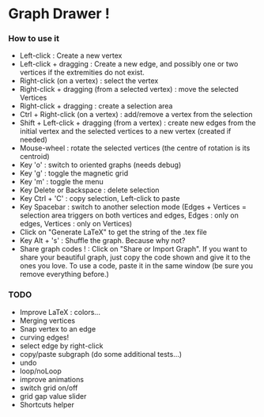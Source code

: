 # Graph Drawer !

### How to use it

-   Left-click : Create a new vertex
-   Left-click + dragging : Create a new edge, and possibly one or two vertices if the extremities do not exist.
-   Right-click (on a vertex) : select the vertex
-   Right-click + dragging (from a selected vertex) : move the selected Vertices
-   Right-click + dragging : create a selection area
-   Ctrl + Right-click (on a vertex) : add/remove a vertex from the selection
-   Shift + Left-click + dragging (from a vertex) : create new edges from the initial vertex and the selected vertices to a new vertex (created if needed)
-   Mouse-wheel : rotate the selected vertices (the centre of rotation is its centroid)
-   Key 'o' : switch to oriented graphs (needs debug)
-   Key 'g' : toggle the magnetic grid
-   Key 'm' : toggle the menu
-   Key Delete or Backspace : delete selection
-   Key Ctrl + 'C' : copy selection, Left-click to paste
-   Key Spacebar : switch to another selection mode (Edges + Vertices = selection area triggers on both vertices and edges, Edges : only on edges, Vertices : only on Vertices)
-   Click on "Generate LaTeX" to get the string of the .tex file
-   Key Alt + 's' : Shuffle the graph. Because why not?
-   Share graph codes ! : Click on "Share or Import Graph". If you want to share your beautiful graph, just copy the code shown and give it to the ones you love. To use a code, paste it in the same window (be sure you remove everything before.)

### TODO

-   Improve LaTeX : colors...
-   Merging vertices
-   Snap vertex to an edge
-   curving edges!
-   select edge by right-click
-   copy/paste subgraph (do some additional tests...)
-   undo
-   loop/noLoop
-   improve animations
-   switch grid on/off
-   grid gap value slider
-   Shortcuts helper
